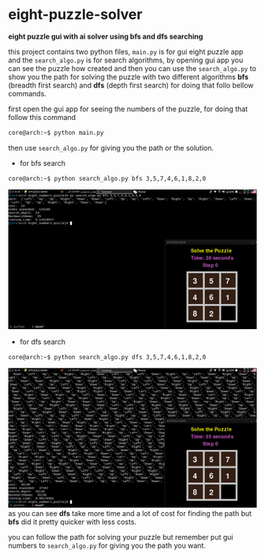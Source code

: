 # eight-puzzle-solver

**eight puzzle gui with ai solver using bfs and dfs searching**

this project contains two python files, ```main.py``` is for gui eight puzzle app
and the ```search_algo.py``` is for search algorithms, by opening gui app you can
see the puzzle how created and then you can use the ```search_algo.py``` to show you
the path for solving the puzzle with two different algorithms **bfs** (breadth first search) and
**dfs** (depth first search) for doing that follo bellow commands.

first open the gui app for seeing the numbers of the puzzle, for doing that follow this command
```bash
core@arch:~$ python main.py
```
then use ```search_algo.py``` for giving you the path or the solution.

* for bfs search
```bash
core@arch:~$ python search_algo.py bfs 3,5,7,4,6,1,8,2,0
```
![bfs search](./imgs/bfs.png)

* for dfs search
```bash
core@arch:~$ python search_algo.py dfs 3,5,7,4,6,1,8,2,0
```
![dfs search](./imgs/dfs.png)
as you can see **dfs** take more time and a lot of cost for finding the path but **bfs** did it pretty quicker
with less costs.

you can follow the path for solving your puzzle but remember put gui numbers to ```search_algo.py``` for giving you
the path you want.
